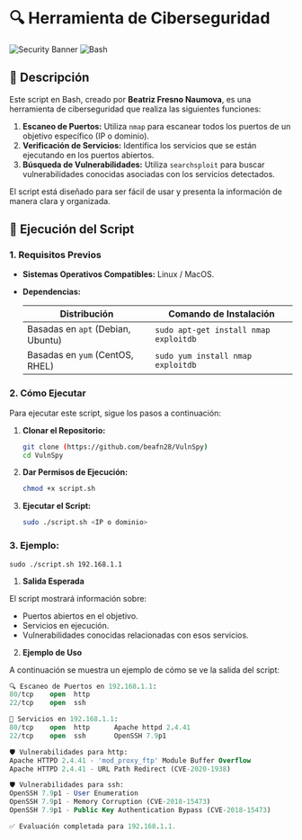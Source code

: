 # 🔍 Herramienta de Ciberseguridad

![Security Banner](https://img.shields.io/badge/security-tool-green.svg) ![Bash](https://img.shields.io/badge/bash-v5.0-blue.svg)

## 📜 Descripción

Este script en Bash, creado por **Beatriz Fresno Naumova**, es una herramienta de ciberseguridad que realiza las siguientes funciones:

1. **Escaneo de Puertos:** Utiliza `nmap` para escanear todos los puertos de un objetivo específico (IP o dominio).
2. **Verificación de Servicios:** Identifica los servicios que se están ejecutando en los puertos abiertos.
3. **Búsqueda de Vulnerabilidades:** Utiliza `searchsploit` para buscar vulnerabilidades conocidas asociadas con los servicios detectados.

El script está diseñado para ser fácil de usar y presenta la información de manera clara y organizada.

## 🚀 Ejecución del Script

### 1. **Requisitos Previos**

- **Sistemas Operativos Compatibles:** Linux / MacOS.
- **Dependencias:**

  | Distribución               | Comando de Instalación                  |
  |----------------------------|-----------------------------------------|
  | Basadas en `apt` (Debian, Ubuntu) | `sudo apt-get install nmap exploitdb`  |
  | Basadas en `yum` (CentOS, RHEL)   | `sudo yum install nmap exploitdb`      |

### 2. **Cómo Ejecutar**

Para ejecutar este script, sigue los pasos a continuación:

1. **Clonar el Repositorio:**
   ```bash
   git clone (https://github.com/beafn28/VulnSpy)
   cd VulnSpy
2. **Dar Permisos de Ejecución:**
    ```bash
    chmod +x script.sh
3. **Ejecutar el Script:**
    ```bash
    sudo ./script.sh <IP o dominio>
### 3. **Ejemplo:**

    sudo ./script.sh 192.168.1.1
1. **Salida Esperada**

  El script mostrará información sobre:
- Puertos abiertos en el objetivo.
- Servicios en ejecución.
- Vulnerabilidades conocidas relacionadas con esos servicios.
2. **Ejemplo de Uso**

A continuación se muestra un ejemplo de cómo se ve la salida del script:

```sql
🔍 Escaneo de Puertos en 192.168.1.1:
80/tcp    open  http
22/tcp    open  ssh

🔎 Servicios en 192.168.1.1:
80/tcp    open  http      Apache httpd 2.4.41
22/tcp    open  ssh       OpenSSH 7.9p1

🛡 Vulnerabilidades para http:
Apache HTTPD 2.4.41 - 'mod_proxy_ftp' Module Buffer Overflow
Apache HTTPD 2.4.41 - URL Path Redirect (CVE-2020-1938)

🛡 Vulnerabilidades para ssh:
OpenSSH 7.9p1 - User Enumeration
OpenSSH 7.9p1 - Memory Corruption (CVE-2018-15473)
OpenSSH 7.9p1 - Public Key Authentication Bypass (CVE-2018-15473)

✅ Evaluación completada para 192.168.1.1.
